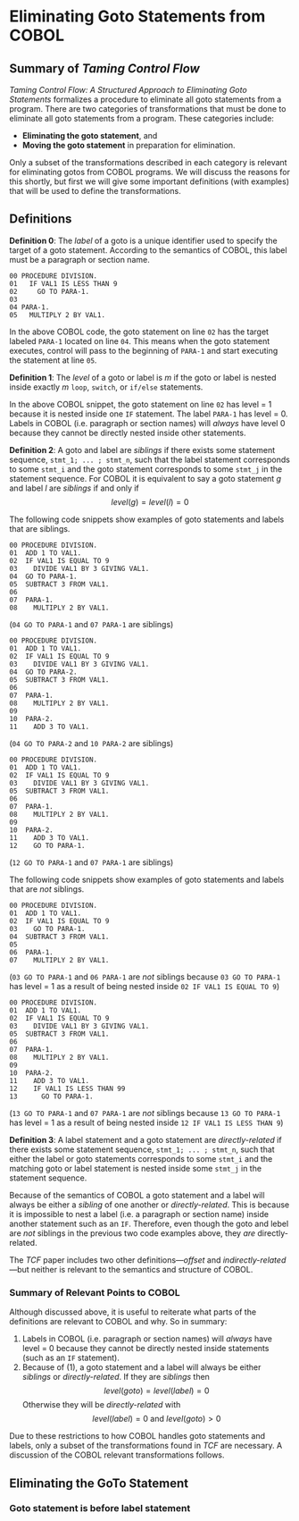 # Eliminating Goto Statements from COBOL

## Summary of *Taming Control Flow*

*Taming Control Flow: A Structured Approach to Eliminating Goto Statements* formalizes a procedure to eliminate all goto statements from a program. There are two categories of transformations that must be done to eliminate all goto statements from a program. These categories include:

- **Eliminating the goto statement**, and
- **Moving the goto statement** in preparation for elimination.

Only a subset of the transformations described in each category is relevant for eliminating gotos from COBOL programs. We will discuss the reasons for this shortly, but first we will give some important definitions (with examples) that will be used to define the transformations. 

## Definitions

**Definition 0**: The *label* of a goto is a unique identifier used to specify the target of a goto statement. According to the semantics of COBOL, this label must be a paragraph or section name.

```cobol
00 PROCEDURE DIVISION.
01   IF VAL1 IS LESS THAN 9
02     GO TO PARA-1.
03
04 PARA-1.
05   MULTIPLY 2 BY VAL1.
```

In the above COBOL code, the goto statement on line `02` has the target labeled `PARA-1` located on line `04`. This means when the goto statement executes, control will pass to the beginning of `PARA-1` and start executing the statement at line `05`.

**Definition 1**: The *level* of a goto or label is $m$ if the goto or label is nested inside exactly $m$ `loop`, `switch`, or `if/else` statements.

In the above COBOL snippet, the goto statement on line `02` has level = 1 because it is nested inside one `IF` statement. The label `PARA-1` has level = 0. Labels in COBOL (i.e. paragraph or section names) will *always* have level 0 because they cannot be directly nested inside other statements.

**Definition 2**: A goto and label are *siblings* if there exists some statement sequence, `stmt_1; ... ; stmt_n`, such that the label statement corresponds to some `stmt_i` and the goto statement corresponds to some `stmt_j` in the statement sequence. For COBOL it is equivalent to say a goto statement $g$ and label $l$ are *siblings* if and only if 
$$level(g) = level(l) = 0$$

The following code snippets show examples of goto statements and labels that are siblings.

```cobol
00 PROCEDURE DIVISION.
01  ADD 1 TO VAL1. 
02  IF VAL1 IS EQUAL TO 9
03    DIVIDE VAL1 BY 3 GIVING VAL1.
04  GO TO PARA-1.  
05  SUBTRACT 3 FROM VAL1.  
06
07  PARA-1.
08    MULTIPLY 2 BY VAL1.
```

(`04 GO TO PARA-1` and `07 PARA-1` are siblings)

```cobol
00 PROCEDURE DIVISION.
01  ADD 1 TO VAL1. 
02  IF VAL1 IS EQUAL TO 9
03    DIVIDE VAL1 BY 3 GIVING VAL1.
04  GO TO PARA-2.  
05  SUBTRACT 3 FROM VAL1.  
06
07  PARA-1.
08    MULTIPLY 2 BY VAL1.
09
10  PARA-2.
11    ADD 3 TO VAL1.
```

(`04 GO TO PARA-2` and `10 PARA-2` are siblings)

```cobol
00 PROCEDURE DIVISION.
01  ADD 1 TO VAL1. 
02  IF VAL1 IS EQUAL TO 9
03    DIVIDE VAL1 BY 3 GIVING VAL1.
05  SUBTRACT 3 FROM VAL1.  
06
07  PARA-1.
08    MULTIPLY 2 BY VAL1.
09
10  PARA-2.
11    ADD 3 TO VAL1.
12	  GO TO PARA-1.
```

(`12 GO TO PARA-1` and `07 PARA-1` are siblings)

The following code snippets show examples of goto statements and labels that are *not* siblings.

```cobol
00 PROCEDURE DIVISION.
01  ADD 1 TO VAL1. 
02  IF VAL1 IS EQUAL TO 9
03    GO TO PARA-1.
04  SUBTRACT 3 FROM VAL1.  
05
06  PARA-1.
07    MULTIPLY 2 BY VAL1.
```

(`03 GO TO PARA-1` and `06 PARA-1` are *not* siblings because `03 GO TO PARA-1` has level = 1 as a result of being nested inside `02 IF VAL1 IS EQUAL TO 9`)

```cobol
00 PROCEDURE DIVISION.
01  ADD 1 TO VAL1. 
02  IF VAL1 IS EQUAL TO 9
03    DIVIDE VAL1 BY 3 GIVING VAL1.
05  SUBTRACT 3 FROM VAL1.  
06
07  PARA-1.
08    MULTIPLY 2 BY VAL1.
09
10  PARA-2.
11    ADD 3 TO VAL1.
12	  IF VAL1 IS LESS THAN 99
13	    GO TO PARA-1.
```

(`13 GO TO PARA-1` and `07 PARA-1` are *not* siblings because `13 GO TO PARA-1` has level = 1 as a result of being nested inside `12 IF VAL1 IS LESS THAN 9`)

**Definition 3**: A label statement and a goto statement are *directly-related* if there exists some statement sequence, `stmt_1; ... ; stmt_n`, such that either the label or goto statements corresponds to some `stmt_i` and the matching goto or label statement is nested inside some `stmt_j` in the statement sequence.

Because of the semantics of COBOL a goto statement and a label will always be either a *sibling* of one another or *directly-related*. This is because it is impossible to nest a label (i.e. a paragraph or section name) inside another statement such as an `IF`. Therefore, even though the goto and lebel are *not* siblings in the previous two code examples above, they *are* directly-related.

The *TCF* paper includes two other definitions—*offset* and *indirectly-related*—but neither is relevant to the semantics and structure of COBOL.

### Summary of Relevant Points to COBOL
Although discussed above, it is useful to reiterate what parts of the definitions are relevant to COBOL and why. So in summary:
1) Labels in COBOL (i.e. paragraph or section names) will *always* have level = 0 because they cannot be directly nested inside statements (such as an `IF` statement).
2) Because of (1), a goto statement and a label will always be either *siblings* or *directly-related*.
If they are *siblings* then $$level(goto) = level(label) = 0$$
Otherwise they will be *directly-related* with $$level(label) = 0 \textrm{ and } level(goto)>0$$ 

Due to these restrictions to how COBOL handles goto statements and labels, only a subset of the transformations found in *TCF* are necessary. A discussion of the COBOL relevant transformations follows.

## Eliminating the GoTo Statement
### Goto statement is before label statement